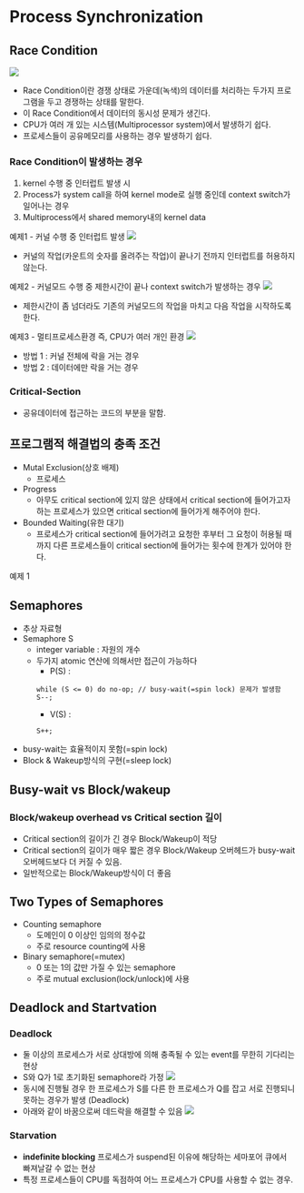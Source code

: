 # Process Synchronization
## Race Condition
![](Image/OS%20chapter5-4.png)
- Race Condition이란 경쟁 상태로 가운데(녹색)의 데이터를 처리하는 두가지 프로그램을 두고 경쟁하는 상태를 말한다.
- 이 Race Condition에서 데이터의 동시성 문제가 생긴다.
- CPU가 여러 개 있는 시스템(Multiprocessor system)에서 발생하기 쉽다.
- 프로세스들이 공유메모리를 사용하는 경우 발생하기 쉽다.

### Race Condition이 발생하는 경우
1. kernel 수행 중 인터럽트 발생 시
2. Process가 system call을 하여 kernel mode로 실행 중인데 context switch가 일어나는 경우
3. Multiprocess에서 shared memory내의 kernel data

예제1 - 커널 수행 중 인터럽트 발생
![](Image/OS%20chapter6-1.png)
- 커널의 작업(카운트의 숫자를 올려주는 작업)이 끝나기 전까지 인터럽트를 허용하지 않는다.

예제2 - 커널모드 수행 중 제한시간이 끝나 context switch가 발생하는 경우
![](Image/OS%20chapter6-2.png)
- 제한시간이 좀 넘더라도 기존의 커널모드의 작업을 마치고 다음 작업을 시작하도록 한다.

예제3 - 멀티프로세스환경 즉, CPU가 여러 개인 환경
![](Image/OS%20chapter6-3.png)
- 방법 1 : 커널 전체에 락을 거는 경우
- 방법 2 : 데이터에만 락을 거는 경우

### Critical-Section
- 공유데이터에 접근하는 코드의 부분을 말함.

## 프로그램적 해결법의 충족 조건
- Mutal Exclusion(상호 배제)
  - 프로세스 
- Progress
  - 아무도 critical section에 있지 않은 상태에서 critical section에 들어가고자 하는 프로세스가 있으면 critical section에 들어가게 해주어야 한다.
- Bounded Waiting(유한 대기)
  - 프로세스가 critical section에 들어가려고 요청한 후부터 그 요청이 허용될 때까지 다른 프로세스들이 critical section에 들어가는 횟수에 한계가 있어야 한다.

예제 1


## Semaphores
- 추상 자료형
- Semaphore S
  - integer variable : 자원의 개수
  - 두가지 atomic 연산에 의해서만 접근이 가능하다
    - P(S) :
    ```
    while (S <= 0) do no-op; // busy-wait(=spin lock) 문제가 발생함
    S--;
    ```
    - V(S) :
    ```
    S++;
    ```
- busy-wait는 효율적이지 못함(=spin lock)
- Block & Wakeup방식의 구현(=sleep lock)

## Busy-wait vs Block/wakeup
### Block/wakeup overhead vs Critical section 길이
- Critical section의 길이가 긴 경우 Block/Wakeup이 적당
- Critical section의 길이가 매우 짧은 경우 Block/Wakeup 오버헤드가 busy-wait 오버헤드보다 더 커질 수 있음.
- 일반적으로는 Block/Wakeup방식이 더 좋음

## Two Types of Semaphores
- Counting semaphore
  - 도메인이 0 이상인 임의의 정수값
  - 주로 resource counting에 사용
- Binary semaphore(=mutex)
  - 0 또는 1의 값만 가질 수 있는 semaphore
  - 주로 mutual exclusion(lock/unlock)에 사용

## Deadlock and Startvation
### Deadlock
- 둘 이상의 프로세스가 서로 상대방에 의해 충족될 수 있는 event를 무한히 기다리는 현상
- S와 Q가 1로 초기화된 semaphore라 가정
![](Image/OS%20chapter6-4.png)
- 동시에 진행될 경우 한 프로세스가 S를 다른 한 프로세스가 Q를 잡고 서로 진행되니 못하는 경우가 발생 (Deadlock)
- 아래와 같이 바꿈으로써 데드락을 해결할 수 있음
![](Image/OS%20chapter6-5.png)
### Starvation
- **indefinite blocking** 프로세스가 suspend된 이유에 해당하는 세마포어 큐에서 빠져날갈 수 없는 현상
- 특정 프로세스들이 CPU를 독점하여 어느 프로세스가 CPU를 사용할 수 없는 경우.